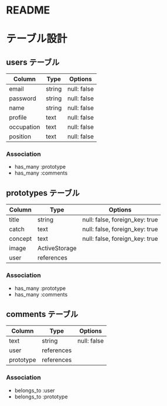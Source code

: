 # README

# テーブル設計

## users テーブル

| Column     | Type   | Options     |
| ---------- | ------ | ----------- |
| email      | string | null: false |
| password   | string | null: false |
| name       | string | null: false |
| profile    | text   | null: false |
| occupation | text   | null: false |
| position   | text   | null: false |

### Association

- has_many :prototype
- has_many :comments

## prototypes テーブル

| Column    | Type          | Options                        |
| ------    | ------------- | ------------------------------ |
| title     | string        | null: false, foreign_key: true |
| catch     | text          | null: false, foreign_key: true |
| concept   | text          | null: false, foreign_key: true |
| image     | ActiveStorage |                                |
| user      | references    |                                |

### Association

- has_many :prototype
- has_many :comments

## comments テーブル

| Column       | Type       | Options     |
| ------------ | ---------- | ----------- |
| text         | string     | null: false |
| user         | references |             |
| prototype    | references |             |

### Association

- belongs_to :user
- belongs_to :prototype


